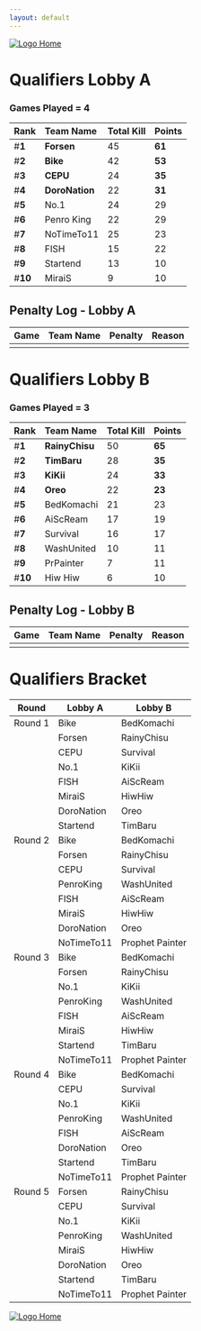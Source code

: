 ```yaml
---
layout: default
---
```



[ ![Logo](https://kanziebub.github.io/ProjectSEA/assets/images/bullet_rev.png) Home](https://kanziebub.github.io/ProjectSEA/)


# **Qualifiers Lobby A**

### Games Played = 4

|  Rank  | Team Name             | Total Kill | **Points** |
|:-------|:----------------------|:-----------|:-----------|
| #**1** | **Forsen** | 45 | **61** | 
| #**2** | **Bike** | 42 | **53** | 
| #**3** | **CEPU** | 24 | **35** | 
| #**4** | **DoroNation** | 22 | **31** | 
| #**5** | No.1 | 24 | 29 | 
| #**6** | Penro King | 22 | 29 | 
| #**7** | NoTimeTo11 | 25 | 23 | 
| #**8** | FISH | 15 | 22 | 
| #**9** | Startend | 13 | 10 | 
| #**10** | MiraiS | 9 | 10 | 

## Penalty Log - Lobby A

|  Game  | Team Name | Penalty | Reason                |
|:-------|:----------|:--------|:----------------------|
|        |           |         |                       | 
 
 

# **Qualifiers Lobby B**

### Games Played = 3

|  Rank  | Team Name             | Total Kill | **Points** |
|:-------|:----------------------|:-----------|:-----------|
| #**1** | **RainyChisu** | 50 | **65** | 
| #**2** | **TimBaru** | 28 | **35** | 
| #**3** | **KiKii** | 24 | **33** | 
| #**4** | **Oreo** | 22 | **23** | 
| #**5** | BedKomachi | 21 | 23 | 
| #**6** | AiScReam | 17 | 19 | 
| #**7** | Survival | 16 | 17 | 
| #**8** | WashUnited | 10 | 11 | 
| #**9** | PrPainter | 7 | 11 | 
| #**10** | Hiw Hiw | 6 | 10 | 

## Penalty Log - Lobby B

|  Game  | Team Name | Penalty | Reason                |
|:-------|:----------|:--------|:----------------------|
|        |           |         |                       | 
 
 



# Qualifiers Bracket

| Round    | Lobby A        | Lobby B         |
|----------|----------------|-----------------|
| Round 1  | Bike           | BedKomachi      |
|          | Forsen         | RainyChisu      |
|          | CEPU           | Survival        |
|          | No.1           | KiKii           |
|          | FISH           | AiScReam        |
|          | MiraiS         | HiwHiw          |
|          | DoroNation     | Oreo            |
|          | Startend       | TimBaru         |
| Round 2  | Bike           | BedKomachi      |
|          | Forsen         | RainyChisu      |
|          | CEPU           | Survival        |
|          | PenroKing      | WashUnited      |
|          | FISH           | AiScReam        |
|          | MiraiS         | HiwHiw          |
|          | DoroNation     | Oreo            |
|          | NoTimeTo11     | Prophet Painter |
| Round 3  | Bike           | BedKomachi      |
|          | Forsen         | RainyChisu      |
|          | No.1           | KiKii           |
|          | PenroKing      | WashUnited      |
|          | FISH           | AiScReam        |
|          | MiraiS         | HiwHiw          |
|          | Startend       | TimBaru         |
|          | NoTimeTo11     | Prophet Painter |
| Round 4  | Bike           | BedKomachi      |
|          | CEPU           | Survival        |
|          | No.1           | KiKii           |
|          | PenroKing      | WashUnited      |
|          | FISH           | AiScReam        |
|          | DoroNation     | Oreo            |
|          | Startend       | TimBaru         |
|          | NoTimeTo11     | Prophet Painter |
| Round 5  | Forsen         | RainyChisu      |
|          | CEPU           | Survival        |
|          | No.1           | KiKii           |
|          | PenroKing      | WashUnited      |
|          | MiraiS         | HiwHiw          |
|          | DoroNation     | Oreo            |
|          | Startend       | TimBaru         |
|          | NoTimeTo11     | Prophet Painter |




[ ![Logo](https://kanziebub.github.io/ProjectSEA/assets/images/bullet_rev.png) Home](https://kanziebub.github.io/ProjectSEA/)
    
